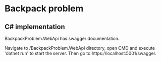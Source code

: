 # Backpack problem 
## C# implementation

BackpackProblem.WebApi has swagger documentation.

Navigate to /BackpackProblem.WebApi directory,
open CMD and execute 'dotnet run' to start the server.
Then go to https://localhost:5001/swagger.